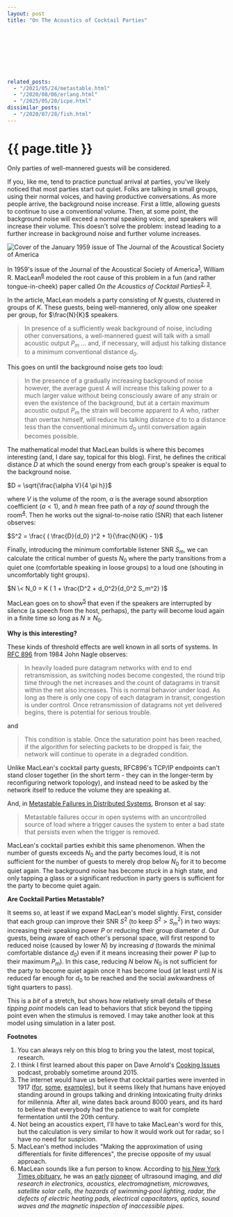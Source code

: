 ```yaml
---
layout: post
title: "On The Acoustics of Cocktail Parties"









related_posts:
  - "/2021/05/24/metastable.html"
  - "/2020/08/06/erlang.html"
  - "/2025/05/20/icpe.html"
dissimilar_posts:
  - "/2020/07/28/fish.html"
---
```

{{ page.title }}
================

<p class="meta">Only parties of well-mannered guests will be considered.</p>


<script>
  MathJax = {
    tex: {inlineMath: [['$', '$'], ['\\(', '\\)']]}
  };
</script>
<script id="MathJax-script" async src="https://cdn.jsdelivr.net/npm/mathjax@3/es5/tex-mml-chtml.js"></script>

If you, like me, tend to practice punctual arrival at parties, you've likely noticed that most parties start out quiet. Folks are talking in small groups, using their normal voices, and having productive conversations. As more people arrive, the background noise increase. First a little, allowing guests to continue to use a conventional volume. Then, at some point, the background noise will exceed a normal speaking voice, and speakers will increase their volume. This doesn't solve the problem: instead leading to a further increase in background noise and further volume increases.

![Cover of the January 1959 issue of The Journal of the Acoustical Society of America](/blog/images/asa_cover.jpg)

In 1959's issue of the Journal of the Acoustical Society of America<sup>[1](#foot1)</sup>, William R. MacLean<sup>[6](#foot6)</sup> modeled the root cause of this problem in a fun (and rather tongue-in-cheek) paper called *On the Acoustics of Cocktail Parties*<sup>[2](#foot2), [3](#foot3)</sup>.

In the article, MacLean models a party consisting of $N$ guests, clustered in groups of $K$. These guests, being well-mannered, only allow one speaker per group, for $\frac{N}{K}$ speakers. 

> In presence of a sufficiently weak background of noise, including other conversations, a well-mannered guest will talk with a small acoustic output $P_m$ ... and, if necessary, will adjust his talking distance to a minimum conventional distance $d_0$.

This goes on until the background noise gets too loud:

> In the presence of a gradually increasing background of noise however, the average guest $A$ will increase this talking power to a much larger value without being consciously aware of any strain or even the existence of the background, but at a certain maximum acoustic output $P_m$ the strain will become apparent to $A$ who, rather than overtax himself, will reduce his talking distance $d$ to to a distance less than the conventional minimum $d_0$ until conversation again becomes possible.

The mathematical model that MacLean builds is where this becomes interesting (and, I dare say, topical for this blog). First, he defines the critical distance $D$ at which the sound energy from each group's speaker is equal to the background noise.

$D = \sqrt{\frac{\alpha V}{4 \pi h}}$

where $V$ is the volume of the room, $\alpha$ is the average sound absorption coefficient ($a < 1$), and $h$ mean free path of a *ray of sound* through the room<sup>[4](#foot4)</sup>. Then he works out the signal-to-noise ratio (SNR) that each listener observes:

$S^2 = \frac{ ( \frac{D}{d_0} )^2 + 1}{\frac{N}{K} - 1}$

Finally, introducing the minimum comfortable listener SNR $S_m$, we can calculate the critical number of guests $N_0$ where the party transitions from a quiet one (comfortable speaking in loose groups) to a loud one (shouting in uncomfortably tight groups).

$N \< N_0 = K ( 1 + \frac{D^2 + d_0^2}{d_0^2 S_m^2} )$

MacLean goes on to show<sup>[5](#foot5)</sup> that even if the speakers are interrupted by silence (a speech from the host, perhaps), the party will become loud again in a finite time so long as $N \geq N_0$.

**Why is this interesting?**

These kinds of threshold effects are well known in all sorts of systems. In [RFC 896](https://datatracker.ietf.org/doc/html/rfc896) from 1984 John Nagle observes:

> In heavily  loaded  pure datagram  networks  with  end to end retransmission, as switching nodes become congested, the  round  trip  time  through  the  net increases  and  the  count of datagrams in transit within the net also increases.  This is normal behavior under load.  As long  as there is only one copy of each datagram in transit, congestion is under  control.   Once  retransmission  of  datagrams   not   yet delivered begins, there is potential for serious trouble.

and

> This condition is stable.  Once the  saturation  point  has  been reached,  if the algorithm for selecting packets to be dropped is fair, the network will continue to operate in a  degraded  condition.

Unlike MacLean's cocktail party guests, RFC896's TCP/IP endpoints can't stand closer together (in the short term - they can in the longer-term by reconfiguring network topology), and instead need to be asked by the network itself to reduce the volume they are speaking at.

And, in [Metastable Failures in Distributed Systems](https://dl.acm.org/doi/pdf/10.1145/3458336.3465286), Bronson et al say:

> Metastable failures occur in open systems with an uncontrolled source of load where a trigger causes the system to enter a bad state that persists even when the trigger is removed. 

MacLean's cocktail parties exhibit this same phenomenon. When the number of guests exceeds $N_0$ and the party becomes loud, it is not sufficient for the number of guests to merely drop below $N_0$ for it to become quiet again. The background noise has become *stuck* in a high state, and only tapping a glass or a significant reduction in party goers is sufficient for the party to become quiet again.

**Are Cocktail Parties Metastable?**

It seems so, at least if we expand MacLean's model slightly. First, consider that each group can improve their SNR $S^2$ (to keep $S^2 > S_m^2$) in two ways: increasing their speaking power $P$ or reducing their group diameter $d$. Our guests, being aware of each other's personal space, will first respond to reduced noise (caused by lower $N$) by increasing $d$ (towards the minimal comfortable distance $d_0$) even if it means increasing their power $P$ (up to their maximum $P_m$). In this case, reducing $N$ below $N_0$ is not sufficient for the party to become quiet again once it has become loud (at least until $N$ is reduced far enough for $d_0$ to be reached and the social awkwardness of tight quarters to pass).

This is a *bit* of a stretch, but shows how relatively small details of these *tipping point* models can lead to behaviors that *stick* beyond the tipping point even when the stimulus is removed. I may take another look at this model using simulation in a later post.

**Footnotes**

1. <a name="foot1"></a> You can always rely on this blog to bring you the latest, most topical, research.
2. <a name="foot2"></a> I think I first learned about this paper on Dave Arnold's [Cooking Issues](https://www.patreon.com/cookingissues) podcast, probably sometime around 2015. 
3. <a name="foot3"></a> The internet would have us believe that cocktail parties were invented in 1917 ([for](https://vinepair.com/articles/the-history-of-the-cocktail-party/), [some](https://www.tastingtable.com/1215416/the-feminist-history-of-cocktail-parties/), [examples](https://en.wikipedia.org/wiki/Cocktail_party)), but it seems likely that humans have enjoyed standing around in groups talking and drinking intoxicating fruity drinks for millennia. After all, wine dates back around 8000 years, and its hard to believe that everybody had the patience to wait for complete fermentation until the 20th century.
4. <a name="foot4"></a> Not being an acoustics expert, I'll have to take MacLean's word for this, but the calculation is very similar to how it would work out for radar, so I have no need for suspicion.
5. <a name="foot5"></a> MacLean's method includes "Making the approximation of using differentials for finite differences", the precise opposite of my usual approach.
6. <a name="foot6"></a> MacLean sounds like a fun person to know. According to [his New York Times obituary](https://www.nytimes.com/1964/12/22/archives/william-mlean-educator-dead-professor-of-engineering-at-brooklyn.html), he was an [early](https://pubs.aip.org/asa/jasa/article-abstract/27/2/297/746013/A-Method-of-Transducing-an-Ultrasonic-Shadowgraph?redirectedFrom=fulltext) [pioneer](https://pubs.aip.org/asa/jasa/article-abstract/28/3/502/617111/Outlining-Effect-in-Ultrasonic-Images?redirectedFrom=PDF) of ultrasound imaging, and *did research in electronics, acoustics, electromagnetism, microwaves, satellite solar cells, the hazards of swimming‐pool lighting, radar, the defects of electric heating pads, electrical capacitators, optics, sound waves and the magnetic inspection of inaccessible pipes.*